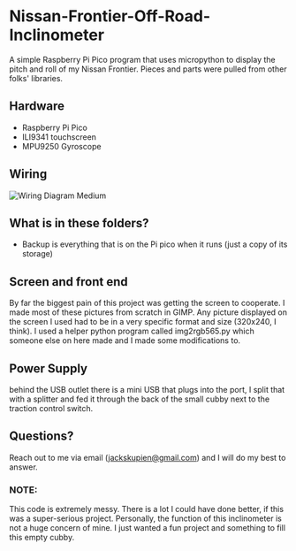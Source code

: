 # Nissan-Frontier-Off-Road-Inclinometer
A simple Raspberry Pi Pico program that uses micropython to display the pitch and roll of my Nissan Frontier. Pieces and parts were pulled from other folks' libraries.

## Hardware
* Raspberry Pi Pico
* ILI9341 touchscreen
* MPU9250 Gyroscope

## Wiring
![Wiring Diagram Medium](https://github.com/jackskupien/Nissan-Frontier-Off-Road-Inclinometer/assets/49174783/0bdead9c-b350-4781-826f-cc5bd4790c08)

## What is in these folders?
* Backup is everything that is on the Pi pico when it runs (just a copy of its storage)

## Screen and front end
By far the biggest pain of this project was getting the screen to cooperate. I made most of these pictures from scratch in GIMP. Any picture displayed on the screen I used had to be in a very specific format and size (320x240, I think). I used a helper python program called img2rgb565.py which someone else on here made and I made some modifications to.

## Power Supply
behind the USB outlet there is a mini USB that plugs into the port, I split that with a splitter and fed it through the back of the small cubby next to the traction control switch.

## Questions?
Reach out to me via email (jackskupien@gmail.com) and I will do my best to answer.

### NOTE:
This code is extremely messy. There is a lot I could have done better, if this was a super-serious project. Personally, the function of this inclinometer is not a huge concern of mine. I just wanted a fun project and something to fill this empty cubby.

